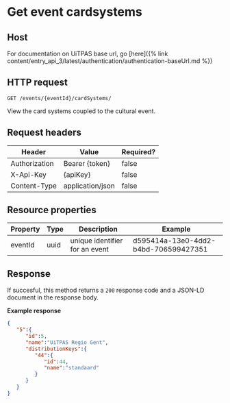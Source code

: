 ---
---

# Get event cardsystems

## Host

 For documentation on UiTPAS base url, go [here]({% link content/entry_api_3/latest/authentication/authentication-baseUrl.md %})

## HTTP request

```
GET /events/{eventId}/cardSystems/
```
View the card systems coupled to the cultural event.

## Request headers

| Header        | Value            | Required? |
| ------------- | ---------------- | --------- |
| Authorization | Bearer {token}   | false     |
| X-Api-Key     | {apiKey}         | false     |
| Content-Type  | application/json | false     |

## Resource properties

| Property | Type | Description | Example |
|--|--|--|--|
| eventId | uuid | unique identifier for an event | d595414a-13e0-4dd2-b4bd-706599427351 |

## Response

If succesful, this method returns a `200` response code and a JSON-LD document in the response body.

**Example response**

```json
{
   "5":{
      "id":5,
      "name":"UiTPAS Regio Gent",
      "distributionKeys":{
         "44":{
            "id":44,
            "name":"standaard"
         }
      }
   }
}
```
